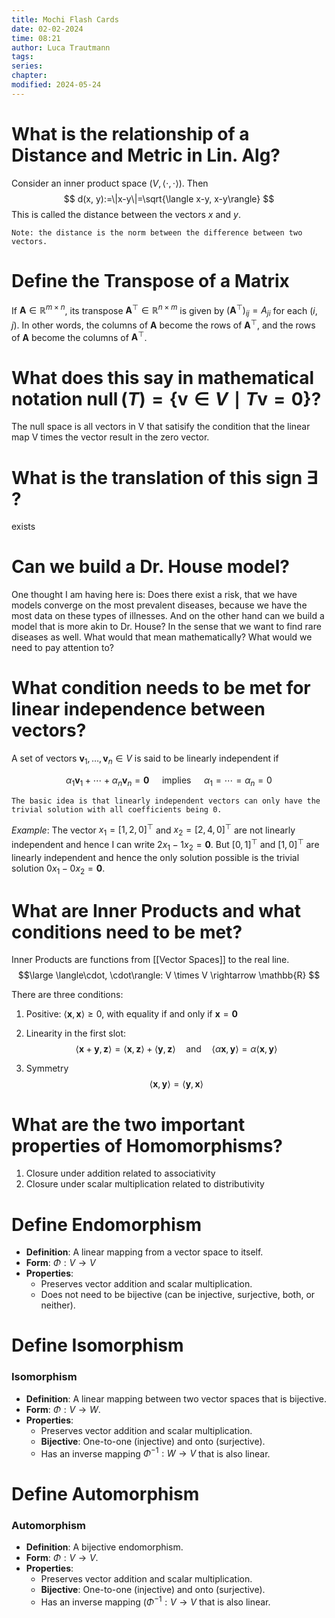 ```yaml
---
title: Mochi Flash Cards
date: 02-02-2024
time: 08:21
author: Luca Trautmann
tags: 
series: 
chapter: 
modified: 2024-05-24
---
```

# What is the relationship of a Distance and Metric in Lin. Alg?

Consider an inner product space $(V,\langle\cdot, \cdot\rangle)$. Then
$$
d(x, y):=\|x-y\|=\sqrt{\langle x-y, x-y\rangle}
$$
This is called the distance between the vectors $x$ and $y$.

`Note: the distance is the norm between the difference between two vectors.`


# Define the Transpose of a Matrix
If $\mathbf{A} \in \mathbb{R}^{m \times n}$, its transpose $\mathbf{A}^{\top} \in \mathbb{R}^{n \times m}$ is given by $\left(\mathbf{A}^{\top}\right)_{i j}=A_{j i}$ for each $(i, j)$. In other words, the columns of $\mathbf{A}$ become the rows of $\mathbf{A}^{\top}$, and the rows of $\mathbf{A}$ become the columns of $\mathbf{A}^{\top}$.

# What does this say in mathematical notation $\operatorname{null}(T)=\{\mathbf{v} \in V \mid T \mathbf{v}=\mathbf{0}\}$?
The null space is all vectors in V that satisify the condition that the linear map V times the vector result in the zero vector.

# What is the translation of this sign $\exists$ ?
exists

# Can we build a Dr. House model? 
One thought I am having here is: Does there exist a risk, that we have models converge on the most prevalent diseases, because we have the most data on these types of illnesses. And on the other hand can we build a model that is more akin to Dr. House? In the sense that we want to find rare diseases as well. What would that mean mathematically? What would we need to pay attention to?

# What condition needs to be met for linear independence between vectors?
A set of vectors $\mathbf{v}_1, \ldots, \mathbf{v}_n \in V$ is said to be linearly independent if

$$
\alpha_1 \mathbf{v}_1+\cdots+\alpha_n \mathbf{v}_n=\mathbf{0} \quad \text { implies } \quad \alpha_1=\cdots=\alpha_n=0
$$

`The basic idea is that linearly independent vectors can only have the trivial solution with all coefficients being 0.`

*Example*:
The vector $x_{1}= \left[ 1,2,0\right]^\top$ and $x_{2}= \left[ 2,4,0\right]^\top$ are not linearly independent and hence I can write $2x_{1}-1x_{2}=\mathbf{0}$. But $[0,1]^\top$ and $[1,0]^\top$ are linearly independent and hence the only solution possible is the trivial solution $0x_{1}-0x_{2}=\mathbf{0}$. 

# What are Inner Products and what conditions need to be met?
Inner Products are functions from [[Vector Spaces]] to the real line. 
$$\large
\langle\cdot, \cdot\rangle: V \times V \rightarrow \mathbb{R}
$$

There are three conditions: 

1. Positive: 
   $\langle\mathbf{x}, \mathbf{x}\rangle \geq 0$, with equality if and only if $\mathbf{x}=\mathbf{0}$
   
2. Linearity in the first slot: $$\langle\mathbf{x}+\mathbf{y}, \mathbf{z}\rangle=\langle\mathbf{x}, \mathbf{z}\rangle+\langle\mathbf{y}, \mathbf{z}\rangle \quad \text{and} \quad \langle\alpha \mathbf{x}, \mathbf{y}\rangle=\alpha\langle\mathbf{x}, \mathbf{y}\rangle$$
3. Symmetry
$$
\langle\mathbf{x}, \mathbf{y}\rangle=\langle\mathbf{y}, \mathbf{x}\rangle
$$

# What are the two important properties of Homomorphisms? 
1. Closure under addition related to associativity
2. Closure under scalar multiplication related to distributivity

# Define Endomorphism
- **Definition**: A linear mapping from a vector space to itself.
- **Form**: $\Phi: V \rightarrow V$
- **Properties**:
  - Preserves vector addition and scalar multiplication.
  - Does not need to be bijective (can be injective, surjective, both, or neither).

# Define Isomorphism
### Isomorphism
- **Definition**: A linear mapping between two vector spaces that is bijective.
- **Form**: $\Phi: V \rightarrow W$.
- **Properties**:
  - Preserves vector addition and scalar multiplication.
  - **Bijective**: One-to-one (injective) and onto (surjective).
  - Has an inverse mapping $\Phi^{-1}: W \rightarrow V$ that is also linear.

# Define Automorphism
### Automorphism
- **Definition**: A bijective endomorphism.
- **Form**: $\Phi: V \rightarrow V$.
- **Properties**:
  - Preserves vector addition and scalar multiplication.
  - **Bijective**: One-to-one (injective) and onto (surjective).
  - Has an inverse mapping $(\Phi^{-1}: V \rightarrow V$ that is also linear.